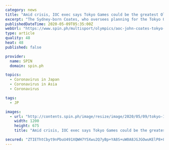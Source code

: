 ```yaml
---
category: news
title: "Amid crisis, IOC exec says Tokyo Games could be the greatest Olympics ever"
excerpt: "The Sydney-born Coates, who oversees planning for the Tokyo Olympics for the International Olympic Committee, told the AOC's annual general meeting on Saturday that he would put aside any of his parochialism while hoping that Tokyo would supplant Sydney as the best ever."
publishedDateTime: 2020-05-09T05:35:00Z
webUrl: "https://www.spin.ph/multisport/olympics/aoc-john-coates-tokyo-could-be-the-greatest-olympics-ever-a994-20200509"
type: article
quality: 48
heat: 48
published: false

provider:
  name: SPIN
  domain: spin.ph

topics:
  - Coronavirus in Japan
  - Coronavirus in Asia
  - Coronavirus

tags:
  - JP

images:
  - url: "http://contents.spin.ph/image/resize/image/2020/05/09/tokyo-1589001125.webp"
    width: 1200
    height: 675
    title: "Amid crisis, IOC exec says Tokyo Games could be the greatest Olympics ever"

secured: "ZTIEThtCbyt9nPbuU491XQWH7Y5Xwu2Q7yBp+YA8S+uW0A8JGJGOwuKElP8+8vLxLxVsqSS4udoQbGB2ZDJ99AcYixuBiWUT0bFja7yNd3WBXJWcrn31NgDA7Jeedf+3YF02ghhqdDeSZz6/HInyZdpo0ARIw3n2/Vjp6TZG5R2mWp0Wy3jGKUCnbVNBePpytHxSO6GNWsXUVNTJJWCybwJEN/a8tSQuljSkcaddBnJ5Nn/EdXn2Ma449xMZtCITUO5EZKXWpxh37gwQW1kxaYjHUFJeDMs/fFOAsioPE6Jpspu+nWhDWFfWGp8xdNNB;5Su9k1+TSRO6/XXYzE3kRg=="
---
```


